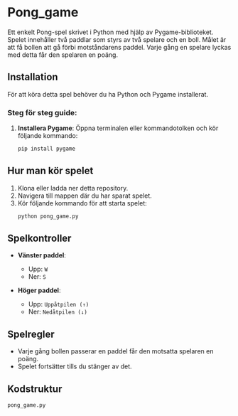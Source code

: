 # Pong_game

Ett enkelt Pong-spel skrivet i Python med hjälp av Pygame-biblioteket. Spelet innehåller två paddlar som styrs av två spelare och en boll. Målet är att få bollen att gå förbi motståndarens paddel. Varje gång en spelare lyckas med detta får den spelaren en poäng.

## Installation

För att köra detta spel behöver du ha Python och Pygame installerat.

### Steg för steg guide:

1. **Installera Pygame**:
    Öppna terminalen eller kommandotolken och kör följande kommando:
    ```sh
    pip install pygame
    ```

## Hur man kör spelet

1. Klona eller ladda ner detta repository.
2. Navigera till mappen där du har sparat spelet.
3. Kör följande kommando för att starta spelet:
    ```sh
    python pong_game.py
    ```

## Spelkontroller

- **Vänster paddel**:
    - Upp: `W`
    - Ner: `S`

- **Höger paddel**:
    - Upp: `Uppåtpilen (↑)`
    - Ner: `Nedåtpilen (↓)`

## Spelregler

- Varje gång bollen passerar en paddel får den motsatta spelaren en poäng.
- Spelet fortsätter tills du stänger av det.

## Kodstruktur

```python
pong_game.py 
